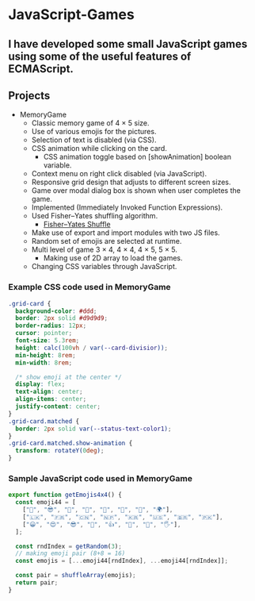 # JavaScript-Games
I have developed some small JavaScript games using some of the useful features of ECMAScript.
----
## Projects
- MemoryGame
    - Classic memory game of 4 × 5 size.
    - Use of various emojis for the pictures.
    - Selection of text is disabled (via CSS).
    - CSS animation while clicking on the card.
      - CSS animation toggle based on [showAnimation] boolean variable.
    - Context menu on right click disabled (via JavaScript).
    - Responsive grid design that adjusts to different screen sizes.
    - Game over modal dialog box is shown when user completes the game.
    - Implemented (Immediately Invoked Function Expressions).
    - Used Fisher–Yates shuffling algorithm.
      - [Fisher–Yates Shuffle](https://bost.ocks.org/mike/shuffle/)
    - Make use of export and import modules with two JS files.
    - Random set of emojis are selected at runtime.
    - Multi level of game 3 × 4, 4 × 4, 4 × 5, 5 × 5.
      - Making use of 2D array to load the games.
    - Changing CSS variables through JavaScript.

### Example CSS code used in MemoryGame
```css
.grid-card {
  background-color: #ddd;
  border: 2px solid #d9d9d9;
  border-radius: 12px;
  cursor: pointer;
  font-size: 5.3rem;
  height: calc(100vh / var(--card-divisior));
  min-height: 8rem;
  min-width: 8rem;

  /* show emoji at the center */
  display: flex;
  text-align: center;
  align-items: center;
  justify-content: center;
}
.grid-card.matched {
  border: 2px solid var(--status-text-color1);
}
.grid-card.matched.show-animation {
  transform: rotateY(0deg);
}
```
### Sample JavaScript code used in MemoryGame
```javascript
export function getEmojis4x4() {
  const emoji44 = [
    ["🐶", "😎", "🐼", "🍁", "🤖", "👻", "🚀", "🌍"],
    ["🇱🇰", "🇫🇷", "🇨🇳", "🇳🇵", "🇰🇷", "🇺🇸", "🇧🇷", "🇵🇰"],
    ["😀", "😍", "😎", "🦊", "👍", "🤪", "👀", "🖐️"],
  ];

  const rndIndex = getRandom(3);
  // making emoji pair (8+8 = 16)
  const emojis = [...emoji44[rndIndex], ...emoji44[rndIndex]];

  const pair = shuffleArray(emojis);
  return pair;
}
```
